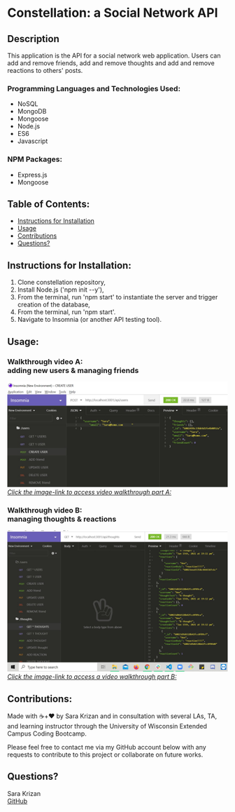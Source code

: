 # Constellation: a Social Network API


## Description
This application is the API for a social network web application. Users can add and remove friends, add and remove thoughts and add and remove reactions to others' posts.


### Programming Languages and Technologies Used:
- NoSQL
- MongoDB
- Mongoose
- Node.js
- ES6
- Javascript

### NPM Packages:
- Express.js
- Mongoose

## Table of Contents:
- [Instructions for Installation](#instructions-for-installation)
- [Usage](#usage)
- [Contributions](#contribution-guidelines)
- [Questions?](#questions?)


## <a name="instructions-for-installation">Instructions for Installation</a>:
1. Clone constellation repository,
1. Install Node.js ('npm init --y'),
1. From the terminal, run 'npm start' to instantiate the server and trigger creation of the database,
1. From the terminal, run 'npm start'.
1. Navigate to Insomnia (or another API testing tool).


## <a name="usage">Usage</a>:
### Walkthrough video A:</br> adding new users & managing friends
[![Application Screenshot](./assets/walkthrough-screenshotA.jpg)*Click the image-link to access video walkthrough part A:*](https://drive.google.com/file/d/1rRi1LmMHBo0__CkeuNh0ytGI1Bi1NUom/view?usp=sharing)




### Walkthrough video B:</br> managing thoughts & reactions
[![Application Screenshot](./assets/walkthrough-screenshotB.jpg)*Click the image-link to access a video walkthrough part B:*](https://drive.google.com/file/d/11WEddk-BmuYqy4PaKWAfj-RNT5s7r7eB/view?usp=sharing)




    
## <a name="contribution-guidelines">Contributions</a>:
Made with ☕+❤️ by Sara Krizan and in consultation with several LAs, TA, and learning instructor through the University of Wisconsin Extended Campus Coding Bootcamp.

Please feel free to contact me via my GitHub account below with any requests to contribute to this project or collaborate on future works.
    

## <a name="questions?">Questions?</a> 
Sara Krizan    
[GitHub](https://github.com/SMKrizan)
    
